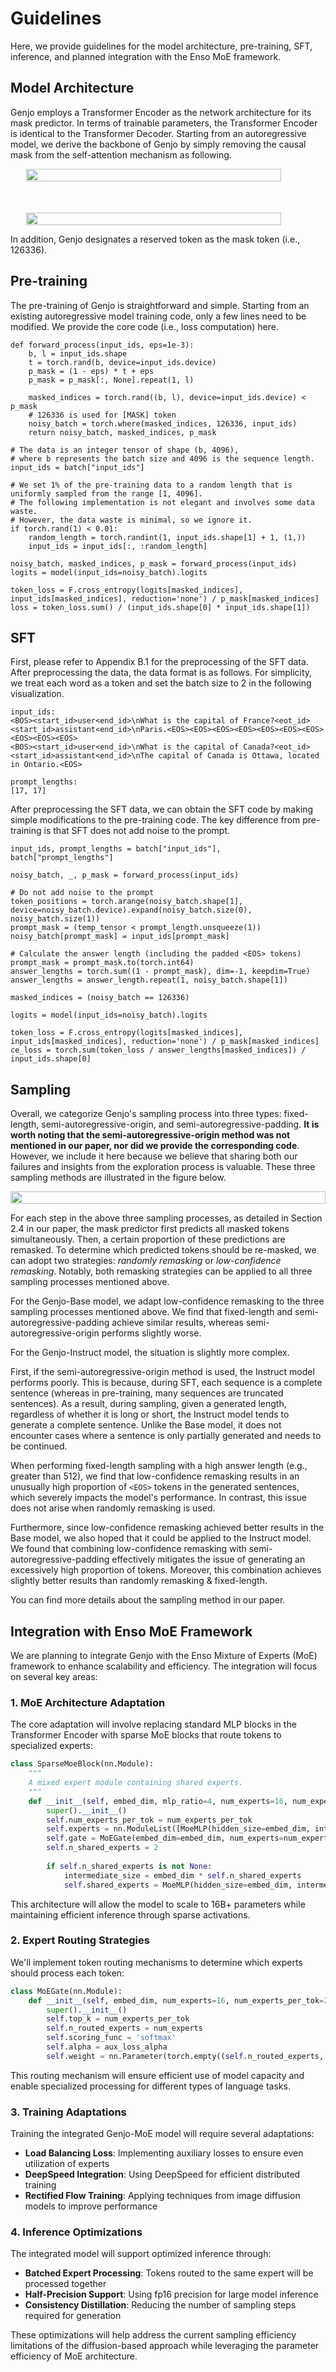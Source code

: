 # Guidelines
Here, we provide guidelines for the model architecture, pre-training, SFT, inference, and planned integration with the Enso MoE framework.

## Model Architecture

Genjo employs a Transformer Encoder as the network architecture for its mask predictor. 
In terms of trainable parameters, the Transformer Encoder is identical to the Transformer 
Decoder. Starting from an autoregressive model, we derive the backbone of Genjo by simply 
removing the causal mask from the self-attention mechanism as following.

<div style="display: flex; justify-content: center; flex-wrap: wrap; gap: 50px;">
    <img src="imgs/transformer1.png" style="width: 90%;" />
    <img src="imgs/transformer2.png" style="width: 90%;" />
</div>

In addition, Genjo designates a reserved token as the mask token (i.e., 126336).


## Pre-training
The pre-training of Genjo is straightforward and simple. Starting from an existing 
autoregressive model training code, only a few lines need to be modified. 
We provide the core code (i.e., loss computation) here.

```angular2html
def forward_process(input_ids, eps=1e-3):
    b, l = input_ids.shape
    t = torch.rand(b, device=input_ids.device)
    p_mask = (1 - eps) * t + eps
    p_mask = p_mask[:, None].repeat(1, l)

    masked_indices = torch.rand((b, l), device=input_ids.device) < p_mask
    # 126336 is used for [MASK] token
    noisy_batch = torch.where(masked_indices, 126336, input_ids)
    return noisy_batch, masked_indices, p_mask

# The data is an integer tensor of shape (b, 4096), 
# where b represents the batch size and 4096 is the sequence length.
input_ids = batch["input_ids"]

# We set 1% of the pre-training data to a random length that is uniformly sampled from the range [1, 4096].
# The following implementation is not elegant and involves some data waste. 
# However, the data waste is minimal, so we ignore it.
if torch.rand(1) < 0.01:
    random_length = torch.randint(1, input_ids.shape[1] + 1, (1,))
    input_ids = input_ids[:, :random_length]

noisy_batch, masked_indices, p_mask = forward_process(input_ids)
logits = model(input_ids=noisy_batch).logits

token_loss = F.cross_entropy(logits[masked_indices], input_ids[masked_indices], reduction='none') / p_mask[masked_indices]
loss = token_loss.sum() / (input_ids.shape[0] * input_ids.shape[1])

```

## SFT
First, please refer to Appendix B.1 for the preprocessing of the SFT data. After preprocessing the data, 
the data format is as follows. For simplicity, we treat each word as a token and set the batch size to 2 
in the following visualization.
```angular2html
input_ids:
<BOS><start_id>user<end_id>\nWhat is the capital of France?<eot_id><start_id>assistant<end_id>\nParis.<EOS><EOS><EOS><EOS><EOS><EOS><EOS><EOS><EOS><EOS>
<BOS><start_id>user<end_id>\nWhat is the capital of Canada?<eot_id><start_id>assistant<end_id>\nThe capital of Canada is Ottawa, located in Ontario.<EOS>

prompt_lengths:
[17, 17]
```

After preprocessing the SFT data, we can obtain the SFT code by making simple modifications to the pre-training code. 
The key difference from pre-training is that SFT does not add noise to the prompt.
```angular2html
input_ids, prompt_lengths = batch["input_ids"], batch["prompt_lengths"]

noisy_batch, _, p_mask = forward_process(input_ids)

# Do not add noise to the prompt
token_positions = torch.arange(noisy_batch.shape[1], device=noisy_batch.device).expand(noisy_batch.size(0), noisy_batch.size(1))
prompt_mask = (temp_tensor < prompt_length.unsqueeze(1))
noisy_batch[prompt_mask] = input_ids[prompt_mask]

# Calculate the answer length (including the padded <EOS> tokens)
prompt_mask = prompt_mask.to(torch.int64)    
answer_lengths = torch.sum((1 - prompt_mask), dim=-1, keepdim=True)
answer_lengths = answer_length.repeat(1, noisy_batch.shape[1])    

masked_indices = (noisy_batch == 126336)

logits = model(input_ids=noisy_batch).logits
    
token_loss = F.cross_entropy(logits[masked_indices], input_ids[masked_indices], reduction='none') / p_mask[masked_indices]
ce_loss = torch.sum(token_loss / answer_lengths[masked_indices]) / input_ids.shape[0]
```

## Sampling
Overall, we categorize Genjo's sampling process into three types: fixed-length, semi-autoregressive-origin, and semi-autoregressive-padding.
**It is worth noting that the semi-autoregressive-origin method was not mentioned in our paper, nor did we provide the corresponding code**. 
However, we include it here because we believe that sharing both our failures and insights from the exploration process is valuable.
These three sampling methods are illustrated in the figure below.


<div style="display: flex; justify-content: center; flex-wrap: wrap; gap: 50px;">
    <img src="imgs/sample.png" style="width: 100%;" />
</div>

For each step in the above three sampling processes, as detailed in Section 2.4 in our paper, the mask predictor 
first predicts all masked tokens simultaneously. Then, a certain proportion of these predictions are remasked. 
To determine which predicted tokens should be re-masked, we can adopt two strategies: *randomly remasking* or 
*low-confidence remasking*. Notably, both remasking strategies can be applied to all three sampling processes 
mentioned above.

For the Genjo-Base model, we adapt low-confidence remasking to the three sampling processes mentioned above. 
We find that fixed-length and semi-autoregressive-padding achieve similar results, whereas semi-autoregressive-origin 
performs slightly worse.

For the Genjo-Instruct model, the situation is slightly more complex. 

First, if the semi-autoregressive-origin method is used, 
the Instruct model performs poorly. This is because, during SFT, each sequence is a complete sentence (whereas in pre-training, 
many sequences are truncated sentences). As a result, during sampling, given a generated length, regardless of whether it is 
long or short, the Instruct model tends to generate a complete sentence. Unlike the Base model, it does not encounter cases
where a sentence is only partially generated and needs to be continued.

When performing fixed-length sampling with a high answer length (e.g., greater than 512), 
we find that low-confidence remasking results in an unusually high proportion of `<EOS>` tokens in 
the generated sentences, which severely impacts the model's performance. In contrast, this 
issue does not arise when randomly remasking is used.

Furthermore, since low-confidence remasking achieved better results in the Base model, we also hoped that it could be applied to 
the Instruct model. We found that combining low-confidence remasking with semi-autoregressive-padding effectively mitigates 
the issue of generating an excessively high proportion of <EOS> tokens. Moreover, this combination achieves 
slightly better results than randomly remasking & fixed-length.

You can find more details about the sampling method in our paper.

## Integration with Enso MoE Framework

We are planning to integrate Genjo with the Enso Mixture of Experts (MoE) framework to enhance scalability and efficiency. The integration will focus on several key areas:

### 1. MoE Architecture Adaptation

The core adaptation will involve replacing standard MLP blocks in the Transformer Encoder with sparse MoE blocks that route tokens to specialized experts:

```python
class SparseMoeBlock(nn.Module):
    """
    A mixed expert module containing shared experts.
    """
    def __init__(self, embed_dim, mlp_ratio=4, num_experts=16, num_experts_per_tok=2, pretraining_tp=2):
        super().__init__()
        self.num_experts_per_tok = num_experts_per_tok
        self.experts = nn.ModuleList([MoeMLP(hidden_size=embed_dim, intermediate_size=mlp_ratio * embed_dim, pretraining_tp=pretraining_tp) for i in range(num_experts)])
        self.gate = MoEGate(embed_dim=embed_dim, num_experts=num_experts, num_experts_per_tok=num_experts_per_tok)
        self.n_shared_experts = 2
        
        if self.n_shared_experts is not None:
            intermediate_size = embed_dim * self.n_shared_experts
            self.shared_experts = MoeMLP(hidden_size=embed_dim, intermediate_size=intermediate_size, pretraining_tp=pretraining_tp)
```

This architecture will allow the model to scale to 16B+ parameters while maintaining efficient inference through sparse activations.

### 2. Expert Routing Strategies

We'll implement token routing mechanisms to determine which experts should process each token:

```python
class MoEGate(nn.Module):
    def __init__(self, embed_dim, num_experts=16, num_experts_per_tok=2, aux_loss_alpha=0.01):
        super().__init__()
        self.top_k = num_experts_per_tok
        self.n_routed_experts = num_experts
        self.scoring_func = 'softmax'
        self.alpha = aux_loss_alpha
        self.weight = nn.Parameter(torch.empty((self.n_routed_experts, embed_dim)))
```

This routing mechanism will ensure efficient use of model capacity and enable specialized processing for different types of language tasks.

### 3. Training Adaptations

Training the integrated Genjo-MoE model will require several adaptations:

- **Load Balancing Loss**: Implementing auxiliary losses to ensure even utilization of experts
- **DeepSpeed Integration**: Using DeepSpeed for efficient distributed training
- **Rectified Flow Training**: Applying techniques from image diffusion models to improve performance

### 4. Inference Optimizations

The integrated model will support optimized inference through:

- **Batched Expert Processing**: Tokens routed to the same expert will be processed together
- **Half-Precision Support**: Using fp16 precision for large model inference
- **Consistency Distillation**: Reducing the number of sampling steps required for generation

These optimizations will help address the current sampling efficiency limitations of the diffusion-based approach while leveraging the parameter efficiency of MoE architecture.








